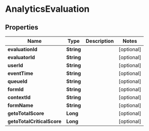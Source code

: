 
# AnalyticsEvaluation

## Properties
Name | Type | Description | Notes
------------ | ------------- | ------------- | -------------
**evaluationId** | **String** |  |  [optional]
**evaluatorId** | **String** |  |  [optional]
**userId** | **String** |  |  [optional]
**eventTime** | **String** |  |  [optional]
**queueId** | **String** |  |  [optional]
**formId** | **String** |  |  [optional]
**contextId** | **String** |  |  [optional]
**formName** | **String** |  |  [optional]
**getoTotalScore** | **Long** |  |  [optional]
**getoTotalCriticalScore** | **Long** |  |  [optional]



